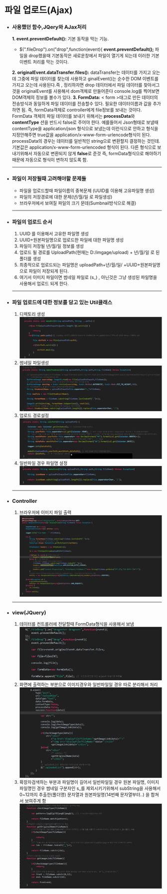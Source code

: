파일 업로드(Ajax)
===
* ### 사용했던   함수,JQery와 AJax처리
  **1. event.preventDefault():** 기본 동작을 막는 기능.
    * $(".fileDrop").on("drop",function(event){
		**event.preventDefault();**
    파일을 drop했을때 기본동작은 새로운창에서 파일이 열기게 되는데 이러한 기본 이벤트 처리를 막는 것이다.

  **2. originalEvent.dataTransfer.files():** dataTransfer는 데이터를 가지고 오는데 그중에 파일 데이터를 찾는데 사용하고 ginalEvent()는 순수한 DOM 이벤트를 가지고 오는데 사용된다.즉 , 정리하자면 drop 데이터에서 파일 데이터를 찾아서그것을 originalEvent를 사용해서 dom객체로 만들어준다  console.log를 찍어보면 DOM객체의 정보를 볼수가 있다.
  **3. FormData:** < form >태그로 만든 데이터의 전송방식과 동일하게 파일 데이터를 전송할수 있다. 필요한 데이터이름과 값을 추가하면 됨.
  즉, formData객체로 controller에게 file정보를 보내는 것이다.
  FormData 객체의 파일 데이터를 보내기 위해서는 **processData**와 **contentType** 션을 반드시 false로 주어야 한다.
  예를들어서 Json형태로 보낼때 contentType을 application/json 형식으로 보냈는데 이런식으로 안하고 형식을 지정안해주면 true값을  application/x-www-form-urlencode형식이 된다.
  processData의 경우는 데이터를 일반적인 string으로 변환할지 결정하는 것인데. 기본값은  application/x-www-form-urlencoded 형식이 된다.  다른 형식으로 보내기위해서 자동으로 변환되지 않게 **false**로 준것 즉, formData형식으로 해야하기 때문에 자동으로 형식이 변하지 않도록 함.

    ---
* ### 파일이 저장될때 고려해야할 문제들
  * 파일을 업로드할때 파일이름의 중복문제 (UUID를 이용해 고유파일명 생성)
  * 파일의 저장경로에 대한 문제(년/월/일 로 파일생성)
  * 브라우저에서 보여질 파일의 크기 문데(Sumbnail방식으로 해결)
  ---
* ### 파일의 업로드 순서
  1. UUID 를 이용해서 고유한 파일명 생성
  2. UUID+원본파일명으로 업로드한 파일에 대한 파일명 생성
  3. 파일이 저장될 년/월/일 정보를 생성
  4. 업로드 될 경로를  UploadPath(현재는 D:/imgage/upload) + 년/월/일 로 된 폴더를 생성
  5. 최종적으로 업로드되는 파일명은  uploadPath+년/월/일/ +UUID+원본파일명 으로 파일이 저장되게 된다.
  6. 여기서 이미지 파일이면 썸네일 파일로 (s_) , 아닌것은 그냥 생성된 파일명을 사용해서 업로드 되게 한다.
  ---
* ### 파일 업로드에 대한 정보를 담고 있는 Util클래스
  1. 디렉토리 생성
  ![mk](./img/디렉토리생성.png)
  2. 썸네일 파일생성
  ![mk](./img/썸네일파일생성.png)
  3. 업로드 경로설정
  ![mk](./img/업로드경로설정.png)
  4. 일반파일 경우 파일명 설정
  ![mk](./img/일반파일생성.png)
  ---
* ### Controller
  1. 브라우저에  이미지 파일 출력
  ![cn](./img/controller.png)
  ---
* ### view(JQuery)
  1. 데이터를 컨트롤러에 전달할때 FormData형식을 사용해서 보냄
  ![upload1](./img/uploadAjax1.png)
  2. 화면에 출력하는 부분으로 이미지경우와 일반파일일 경우 따로 분리해서 처리
  ![upload2](./img/uploadAjax2.png)
  3. 확장자검색하는 부분과 파일명이 길어서 일반파일일 경우 원본 파일명, 이미지 파일명인 경우 썸네일 구분자인 s_를 제외시키기위해서 subString을 사용해서 0~12까지 추출한(폴더명) 문자열과 원본파일명(14번째 문자열부터..) 을 합쳐서 보여주게 함 
  ![upload3](./img/uploadAjax3.png)
